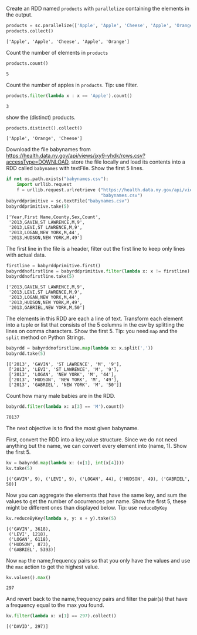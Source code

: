
Create an RDD named `products` with `parallelize` containing the elements in the output.


```python
products = sc.parallelize(['Apple', 'Apple', 'Cheese', 'Apple', 'Orange'])
products.collect()
```




    ['Apple', 'Apple', 'Cheese', 'Apple', 'Orange']



Count the number of elements in `products`


```python
products.count()
```




    5



Count the number of apples in `products`. Tip: use filter.


```python
products.filter(lambda x : x == 'Apple').count()
```




    3



show the (distinct) products.


```python
products.distinct().collect()
```




    ['Apple', 'Orange', 'Cheese']



Download the file babynames from https://health.data.ny.gov/api/views/jxy9-yhdk/rows.csv?accessType=DOWNLOAD, store the file locally and load its contents into a RDD called `babynames` with textFile. Show the first 5 lines.


```python
if not os.path.exists("babynames.csv"):
    import urllib.request
    f = urllib.request.urlretrieve ("https://health.data.ny.gov/api/views/jxy9-yhdk/rows.csv?accessType=DOWNLOAD", \
                                    "babynames.csv")
babyrddprimitive = sc.textFile("babynames.csv")
babyrddprimitive.take(5)
```




    ['Year,First Name,County,Sex,Count',
     '2013,GAVIN,ST LAWRENCE,M,9',
     '2013,LEVI,ST LAWRENCE,M,9',
     '2013,LOGAN,NEW YORK,M,44',
     '2013,HUDSON,NEW YORK,M,49']



The first line in the file is a header, filter out the first line to keep only lines with actual data.


```python
firstline = babyrddprimitive.first()
babyrddnofirstline = babyrddprimitive.filter(lambda x: x != firstline)
babyrddnofirstline.take(5)
```




    ['2013,GAVIN,ST LAWRENCE,M,9',
     '2013,LEVI,ST LAWRENCE,M,9',
     '2013,LOGAN,NEW YORK,M,44',
     '2013,HUDSON,NEW YORK,M,49',
     '2013,GABRIEL,NEW YORK,M,50']



The elements in this RDD are each a line of text. Transform each element into a tuple or list that consists of the 5 columns in the csv by splitting the lines on comma characters. Show the first 5. Tip: you need `map` and the `split` method on Python Strings.


```python
babyrdd = babyrddnofirstline.map(lambda x: x.split(','))
babyrdd.take(5)
```




    [['2013', 'GAVIN', 'ST LAWRENCE', 'M', '9'],
     ['2013', 'LEVI', 'ST LAWRENCE', 'M', '9'],
     ['2013', 'LOGAN', 'NEW YORK', 'M', '44'],
     ['2013', 'HUDSON', 'NEW YORK', 'M', '49'],
     ['2013', 'GABRIEL', 'NEW YORK', 'M', '50']]



Count how many male babies are in the RDD.


```python
babyrdd.filter(lambda x: x[3] == 'M').count()
```




    70137



The next objective is to find the most given babyname.

First, convert the RDD into a key,value structure. Since we do not need anything but the name, we can convert every element into (name, 1). Show the first 5.


```python
kv = babyrdd.map(lambda x: (x[1], int(x[4])))
kv.take(5)
```




    [('GAVIN', 9), ('LEVI', 9), ('LOGAN', 44), ('HUDSON', 49), ('GABRIEL', 50)]



Now you can aggregate the elements that have the same key, and sum the values to get the number of occurrences per name. Show the first 5, these might be different ones than displayed below. Tip: use `reduceByKey`


```python
kv.reduceByKey(lambda x, y: x + y).take(5)
```




    [('GAVIN', 3618),
     ('LEVI', 1218),
     ('LOGAN', 6118),
     ('HUDSON', 873),
     ('GABRIEL', 5393)]



Now `map` the name,frequency pairs so that you only have the values and use the `max` action to get the highest value.


```python
kv.values().max()
```




    297



And revert back to the name,frequency pairs and filter the pair(s) that have a frequency equal to the max you found.


```python
kv.filter(lambda x: x[1] == 297).collect()
```




    [('DAVID', 297)]


